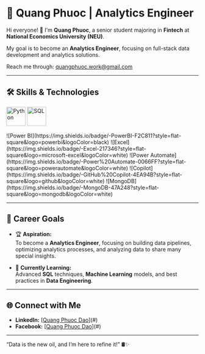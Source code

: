 # 🌟 Quang Phuoc | Analytics Engineer 

Hi everyone! 👋 I'm **Quang Phuoc**, a senior student majoring in **Fintech** at **National Economics University (NEU)**.  

My goal is to become an **Analytics Engineer**, focusing on full-stack data development and analytics solutions.

Reach me through: quangphuoc.work@gmail.com

---

## 🛠️ Skills & Technologies
<p>
  <img src="https://upload.wikimedia.org/wikipedia/commons/c/c3/Python-logo-notext.svg" alt="Python" width="50" height="50"/>
  <img src="https://upload.wikimedia.org/wikipedia/commons/8/87/Sql_data_base_with_logo.png" alt="SQL" width="50" height="50"/>
</p>
![Power BI](https://img.shields.io/badge/-PowerBI-F2C811?style=flat-square&logo=powerbi&logoColor=black)  
![Excel](https://img.shields.io/badge/-Excel-217346?style=flat-square&logo=microsoft-excel&logoColor=white)  
![Power Automate](https://img.shields.io/badge/-Power%20Automate-0066FF?style=flat-square&logo=powerautomate&logoColor=white)  
![Copilot](https://img.shields.io/badge/-GitHub%20Copilot-4EA94B?style=flat-square&logo=github&logoColor=white)
![MongoDB](https://img.shields.io/badge/-MongoDB-47A248?style=flat-square&logo=mongodb&logoColor=white)  

---

## 🎯 Career Goals
- 🏆 **Aspiration:**  
  To become a **Analytics Engineer**, focusing on building data pipelines, optimizing analytics processes, and analyzing data to share many special insights.

- 🌱 **Currently Learning:**  
  Advanced **SQL** techniques, **Machine Learning** models, and best practices in **Data Engineering**.

---

## 🌐 Connect with Me  
- **LinkedIn:** [[Quang Phuoc Dao](https://www.linkedin.com/in/quangphuoc2509/)](#)  
- **Facebook:** [[Quang Phuoc Dao](https://www.facebook.com/quangphuoc25t9/)](#)  

---

“Data is the new oil, and I’m here to refine it!” 🛢️✨
